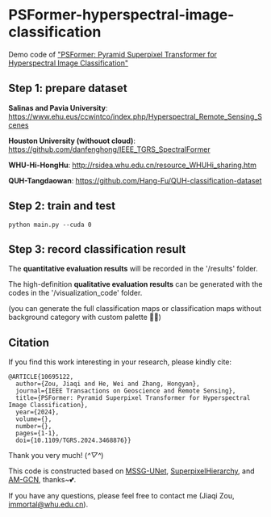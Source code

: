 # PSFormer-hyperspectral-image-classification
Demo code of ["PSFormer: Pyramid Superpixel Transformer for Hyperspectral Image Classification"](https://ieeexplore.ieee.org/document/10695122)

## Step 1: prepare dataset
**Salinas and Pavia University**: https://www.ehu.eus/ccwintco/index.php/Hyperspectral_Remote_Sensing_Scenes

**Houston University (withouot cloud)**: https://github.com/danfenghong/IEEE_TGRS_SpectralFormer

**WHU-Hi-HongHu**: http://rsidea.whu.edu.cn/resource_WHUHi_sharing.htm

**QUH-Tangdaowan**: https://github.com/Hang-Fu/QUH-classification-dataset

## Step 2: train and test
```
python main.py --cuda 0
```
## Step 3: record classification result
The **quantitative evaluation results** will be recorded in the '/results' folder.

The high-definition **qualitative evaluation results** can be generated with the codes in the '/visualization_code' folder. 

(you can generate the full classification maps or classification maps without background category with custom palette 🫡🫡)

## Citation
If you find this work interesting in your research, please kindly cite:
```
@ARTICLE{10695122,
  author={Zou, Jiaqi and He, Wei and Zhang, Hongyan},
  journal={IEEE Transactions on Geoscience and Remote Sensing}, 
  title={PSFormer: Pyramid Superpixel Transformer for Hyperspectral Image Classification}, 
  year={2024},
  volume={},
  number={},
  pages={1-1},
  doi={10.1109/TGRS.2024.3468876}}
```
Thank you very much! (*^▽^*)

This code is constructed based on [MSSG-UNet](https://github.com/qichaoliu/MSSG-UNet), [SuperpixelHierarchy](https://github.com/xingxjtu/SuperpixelHierarchy), and [AM-GCN](https://github.com/zhumeiqiBUPT/AM-GCN), thanks~💕.

If you have any questions, please feel free to contact me (Jiaqi Zou, immortal@whu.edu.cn).
